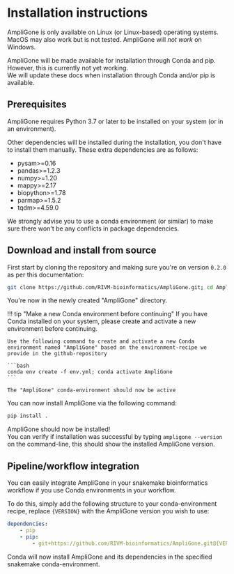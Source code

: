 # Installation instructions

AmpliGone is only available on Linux (or Linux-based) operating systems. MacOS may also work but is not tested. AmpliGone will *not work* on Windows.

AmpliGone will be made available for installation through Conda and pip. However, this is currently not yet working.  
We will update these docs when installation through Conda and/or pip is available.

## Prerequisites

AmpliGone requires Python 3.7 or later to be installed on your system (or in an environment).

Other dependencies will be installed during the installation, you don't have to install them manually. These extra dependencies are as follows:

* pysam>=0.16
* pandas>=1.2.3
* numpy>=1.20
* mappy>=2.17
* biopython>=1.78
* parmap>=1.5.2
* tqdm>=4.59.0

We strongly advise you to use a conda environment (or similar) to make sure there won't be any conflicts in package dependencies.

## Download and install from source

First start by cloning the repository and making sure you're on version `0.2.0` as per this documentation:
```bash
git clone https://github.com/RIVM-bioinformatics/AmpliGone.git; cd AmpliGone; git checkout tags/v0.2.0
```

You're now in the newly created "AmpliGone" directory.

!!! tip "Make a new Conda environment before continuing"
    If you have Conda installed on your system, please create and activate a new environment before continuing.

    Use the following command to create and activate a new Conda environment named "AmpliGone" based on the environment-recipe we provide in the github-repository

    ```bash
    conda env create -f env.yml; conda activate AmpliGone
    ```

    The "AmpliGone" conda-environment should now be active 

You can now install AmpliGone via the following command:
```bash
pip install .
```

AmpliGone should now be installed!  
You can verify if installation was successful by typing `ampligone --version` on the command-line, this should show the installed AmpliGone version.

## Pipeline/workflow integration

You can easily integrate AmpliGone in your snakemake bioinformatics workflow if you use Conda environments in your workflow.

To do this, simply add the following structure to your conda-environment recipe, replace `{VERSION}` with the AmpliGone version you wish to use:

```yaml
dependencies:
    - pip
    - pip:
        - git+https://github.com/RIVM-bioinformatics/AmpliGone.git@{VERSION}
```

Conda will now install AmpliGone and its dependencies in the specified snakemake conda-environment.